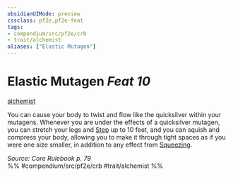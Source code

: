 ```yaml
---
obsidianUIMode: preview
cssclass: pf2e,pf2e-feat
tags:
- compendium/src/pf2e/crb
- trait/alchemist
aliases: ["Elastic Mutagen"]
---
```

# Elastic Mutagen  *Feat 10*  
[alchemist](rules/traits/alchemist.md)  


You can cause your body to twist and flow like the quicksilver within your mutagens. Whenever you are under the effects of a quicksilver mutagen, you can stretch your legs and [Step](rules/actions/step.md) up to 10 feet, and you can squish and compress your body, allowing you to make it through tight spaces as if you were one size smaller, in addition to any effect from [Squeezing](rules/actions/squeeze.md).

*Source: Core Rulebook p. 79*  
%% #compendium/src/pf2e/crb #trait/alchemist %%